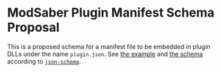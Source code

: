 # ModSaber Plugin Manifest Schema Proposal

This is a proposed schema for a manifest file to be embedded in plugin DLLs under the name `plugin.json`.
See [the example](Example.json) and [the schema](Schema.json) according to [`json-schema`](http://json-schema.org/).
